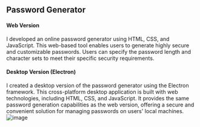 ## Password Generator

#### Web Version
I developed an online password generator using HTML, CSS, and JavaScript. This web-based tool enables users to generate highly secure and customizable passwords. Users can specify the password length and character sets to meet their specific security requirements.

#### Desktop Version (Electron)
I created a desktop version of the password generator using the Electron framework. This cross-platform desktop application is built with web technologies, including HTML, CSS, and JavaScript. It provides the same password generation capabilities as the web version, offering a secure and convenient solution for managing passwords on users' local machines.
![image](https://github.com/muhammadabir64/password-generator/assets/51321911/d9b81497-2098-4744-bbf9-1a68e74285c8)
